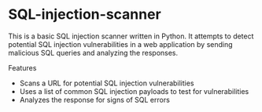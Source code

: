 # SQL-injection-scanner

This is a basic SQL injection scanner written in Python. It attempts to detect potential SQL injection vulnerabilities in a web application by sending malicious SQL queries and analyzing the responses.

Features

- Scans a URL for potential SQL injection vulnerabilities
- Uses a list of common SQL injection payloads to test for vulnerabilities
- Analyzes the response for signs of SQL errors
